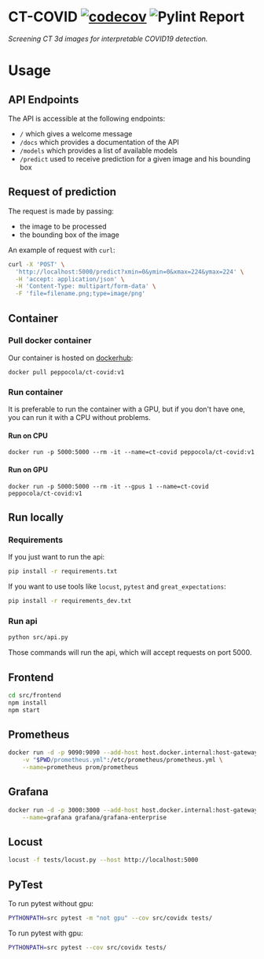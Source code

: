 # CT-COVID [![codecov](https://codecov.io/gh/se4ai2122-cs-uniba/CT-COVID/branch/main/graph/badge.svg?token=62DKBATM5P)](https://codecov.io/gh/se4ai2122-cs-uniba/CT-COVID) ![Pylint Report](https://github.com/se4ai2122-cs-uniba/CT-COVID/actions/workflows/linter.yml/badge.svg)

*Screening CT 3d images for interpretable COVID19 detection.*

# Usage
## API Endpoints
The API is accessible at the following endpoints:
- `/` which gives a welcome message
- `/docs` which provides a documentation of the API
- `/models` which provides a list of available models
- `/predict` used to receive prediction for a given image and his bounding box 

## Request of prediction
The request is made by passing:
- the image to be processed
- the bounding box of the image

An example of request with `curl`:
```bash
curl -X 'POST' \
  'http://localhost:5000/predict?xmin=0&ymin=0&xmax=224&ymax=224' \
  -H 'accept: application/json' \
  -H 'Content-Type: multipart/form-data' \
  -F 'file=filename.png;type=image/png'
```

## Container
### Pull docker container
Our container is hosted on [dockerhub](https://hub.docker.com/r/peppocola/ct-covid):

`docker pull peppocola/ct-covid:v1`

### Run container
It is preferable to run the container with a GPU, but if you don't have one, you can run it with a CPU without problems.
#### Run on CPU
```docker run -p 5000:5000 --rm -it --name=ct-covid peppocola/ct-covid:v1```
#### Run on GPU
```docker run -p 5000:5000 --rm -it --gpus 1 --name=ct-covid peppocola/ct-covid:v1```

## Run locally
### Requirements
If you just want to run the api:
```bash
pip install -r requirements.txt
```

If you want to use tools like `locust`, `pytest` and `great_expectations`:

```bash
pip install -r requirements_dev.txt
```

### Run api
```bash
python src/api.py
```
Those commands will run the api, which will accept requests on port 5000.

## Frontend
```bash
cd src/frontend
npm install
npm start
```

## Prometheus
```bash
docker run -d -p 9090:9090 --add-host host.docker.internal:host-gateway \
    -v "$PWD/prometheus.yml":/etc/prometheus/prometheus.yml \
    --name=prometheus prom/prometheus
```

## Grafana
```bash
docker run -d -p 3000:3000 --add-host host.docker.internal:host-gateway \
    --name=grafana grafana/grafana-enterprise
```

## Locust
```bash
locust -f tests/locust.py --host http://localhost:5000
```

## PyTest
To run pytest without gpu:

```bash
PYTHONPATH=src pytest -m "not gpu" --cov src/covidx tests/
```

To run pytest with gpu:
```bash
PYTHONPATH=src pytest --cov src/covidx tests/
```
